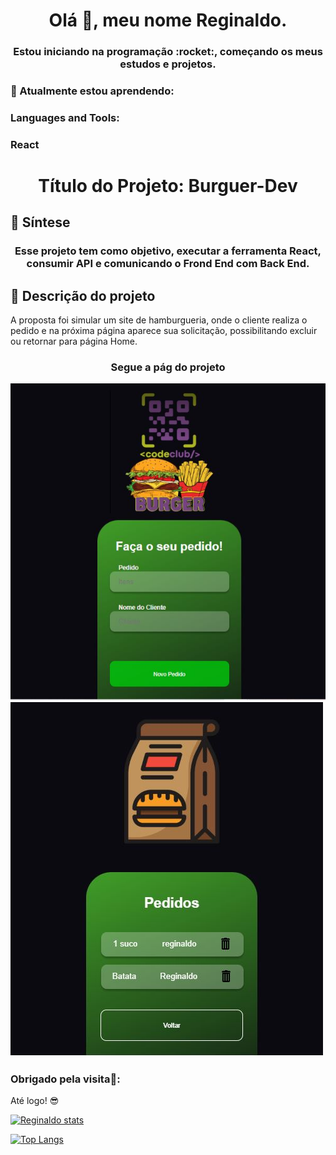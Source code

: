 <h1 align="center">Olá 👋, meu nome Reginaldo.</h1>

<h3 align="center">Estou iniciando na programação :rocket:, começando os meus estudos e projetos.</h3>

<h3 align="left">🌱 Atualmente estou aprendendo:</h3>

<h3 align="left">Languages and Tools:</h3>
<h3> React </h3> 

<h1 align="center">Título do Projeto: Burguer-Dev</h1>

<h2 align="left">📄 Síntese</h2>

<h3 align="center">Esse projeto tem como objetivo, executar a ferramenta React, consumir API e comunicando o Frond End com Back End.</h3>

<h2 aiign="left">📝 Descrição do projeto</h2>

<p align="left">A proposta foi simular um site de hamburgueria, onde o cliente realiza o pedido e na próxima página aparece sua solicitação, possibilitando excluir ou retornar para página Home.</p>

<h3 align="center">Segue a pág do projeto</h3>

<img src="https://github.com/REGINALDOBOMFIM/Desafio-React/blob/main/src/assets/resulta1.JPG?raw=true"/>

<img src="https://github.com/REGINALDOBOMFIM/Desafio-React/blob/main/src/assets/resultado2.JPG?raw=true"/>

<h3 align="left">Obrigado pela visita🤝:</h3>

Até logo! :sunglasses:

[![Reginaldo stats](https://github-readme-stats.vercel.app/api?username=reginaldobomfim&show_icons=true&theme=radical)](https://github.com/anuraghazra/github-readme-stats)

[![Top Langs](https://github-readme-stats.vercel.app/api/top-langs/?username=reginaldobomfim&&layout=donut)](https://github.com/anuraghazra/github-readme-stats)
